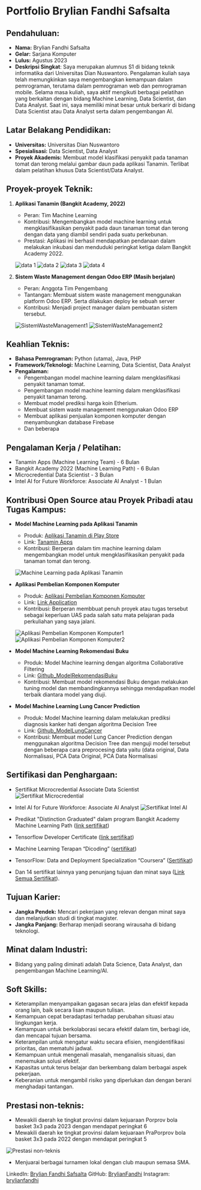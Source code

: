 # Portfolio Brylian Fandhi Safsalta

## Pendahuluan:

- **Nama:** Brylian Fandhi Safsalta
- **Gelar:** Sarjana Komputer
- **Lulus:** Agustus 2023
- **Deskripsi Singkat**: Saya merupakan alumnus S1 di bidang teknik informatika dari Universitas Dian Nuswantoro. Pengalaman kuliah saya telah memungkinkan saya mengembangkan kemampuan dalam pemrograman, terutama dalam pemrograman web dan pemrograman mobile. Selama masa kuliah, saya aktif mengikuti berbagai pelatihan yang berkaitan dengan bidang Machine Learning, Data Scientist, dan Data Analyst. Saat ini, saya memiliki minat besar untuk berkarir di bidang Data Scientist atau Data Analyst serta dalam pengembangan AI.

## Latar Belakang Pendidikan:

- **Universitas:** Universitas Dian Nuswantoro
- **Spesialisasi:** Data Scientist, Data Analyst
- **Proyek Akademis:** Membuat model klasifikasi penyakit pada tanaman tomat dan terong melalui gambar daun pada aplikasi Tanamin. Terlibat dalam pelatihan khusus Data Scientist/Data Analyst.

## Proyek-proyek Teknik:

1. **Aplikasi Tanamin (Bangkit Academy, 2022)**
   - Peran: Tim Machine Learning
   - Kontribusi: Mengembangkan model machine learning untuk mengklasifikasikan penyakit pada daun tanaman tomat dan terong dengan data yang diambil sendiri pada suatu perkebunan.
   - Prestasi: Aplikasi ini berhasil mendapatkan pendanaan dalam melakukan inkubasi dan menduduki peringkat ketiga dalam Bangkit Academy 2022.
   
   ![data 1](https://github.com/BrylianFandhi/Portofolio/blob/48fbce07330a9fd89f8aa3cee77ac6df9ce95740/Untitled.png)
   ![data 2](https://github.com/BrylianFandhi/Portofolio/blob/ad3578c06bc5782f4e869cc8faa5c7b4c1fb92dd/Untitled%20(1).png)
   ![data 3](https://github.com/BrylianFandhi/Portofolio/blob/ad3578c06bc5782f4e869cc8faa5c7b4c1fb92dd/Untitled%20(7).png)
   ![data 4](https://github.com/BrylianFandhi/Portofolio/blob/ad3578c06bc5782f4e869cc8faa5c7b4c1fb92dd/Untitled%20(2).png)
   
3. **Sistem Waste Management dengan Odoo ERP (Masih berjalan)**
   - Peran: Anggota Tim Pengembang
   - Tantangan: Membuat sistem waste management menggunakan platform Odoo ERP. Serta dilakukan deploy ke sebuah server
   - Kontribusi: Menjadi project manager dalam pembuatan sistem tersebut.
   
   ![SistemWasteManagement1](https://github.com/BrylianFandhi/Portofolio/blob/8bc96bdfeadb2b6c344bfa76d040009d2caab7a8/Untitled.jpeg)
   ![SistemWasteManagement2](https://github.com/BrylianFandhi/Portofolio/blob/8bc96bdfeadb2b6c344bfa76d040009d2caab7a8/Untitled%20(1).jpeg)

## Keahlian Teknis:

- **Bahasa Pemrograman:** Python (utama), Java, PHP
- **Framework/Teknologi:** Machine Learning, Data Scientist, Data Analyst
- **Pengalaman:**  
    - Pengembangan model machine learning dalam mengklasifikasi penyakit tanaman tomat.
    - Pengembangan model machine learning dalam mengklasifikasi penyakit tanaman terong.
    - Membuat model prediksi harga koin Etherium.
    - Membuat sistem waste management menggunakan Odoo ERP
    - Membuat aplikasi penjualan komponen komputer dengan menyambungkan database Firebase
    - Dan beberapa

## Pengalaman Kerja / Pelatihan:

- Tanamin Apps (Machine Learning Team) - 6 Bulan
- Bangkit Academy 2022 (Machine Learning Path) - 6 Bulan
- Microcredential Data Scientist - 3 Bulan
- Intel AI for Future Workforce: Associate AI Analyst - 1 Bulan

## Kontribusi Open Source atau Proyek Pribadi atau Tugas Kampus:

- **Model Machine Learning pada Aplikasi Tanamin**
    - Produk: [Aplikasi Tanamin di Play Store](https://chat.openai.com/link_aplikasi_tanamin)
    - Link: [Tanamin Apps](https://play.google.com/store/apps/details?id=com.app.tanamin)
    - Kontribusi: Berperan dalam tim machine learning dalam mengembangkan model untuk mengklasifikasikan penyakit pada tanaman tomat dan terong.
   
    ![Machine Learning pada Aplikasi Tanamin](https://github.com/BrylianFandhi/Portofolio/blob/ad3578c06bc5782f4e869cc8faa5c7b4c1fb92dd/Untitled%20(7).png)
   
- **Aplikasi Pembelian Komponen Komputer**
    - Produk: [Aplikasi Pembelian Komponen Komputer](https://chat.openai.com/link_aplikasi_tanamin)
    - Link: [Link Application](https://github.com/BrylianFandhi/PPB/tree/9a92f15b79873980f3e37f783f04f187e53c886a/UAS4506_12169_12197_12201_12206)
    - Kontribusi: Berperan membbuat penuh proyek atau tugas tersebut sebagai keperluan UAS pada salah satu mata pelajaran pada perkuliahan yang saya jalani.
   
    ![Aplikasi Pembelian Komponen Komputer1](https://github.com/BrylianFandhi/Portofolio/blob/df6c7a2c9c905f07d8f763c5faf5fc7f99c6eb88/Untitled%20(4).png)
    ![Aplikasi Pembelian Komponen Komputer2](https://github.com/BrylianFandhi/Portofolio/blob/df6c7a2c9c905f07d8f763c5faf5fc7f99c6eb88/Untitled%20(3).png)
   
- **Model Machine Learning Rekomendasi Buku**
    - Produk: Model Machine learning dengan algoritma Collaborative Filtering
    - Link: [Github_ModelRekomendasiBuku](https://github.com/BrylianFandhi/ProgresBelajarku/tree/68cd2259c44e90e58c0e0c86ae0f75549707fb5d/SubmisiDicoding1/Submision%202)
    - Kontribusi: Membuat model rekomendasi Buku dengan melakukan tuning model dan membandingkannya sehingga mendapatkan model terbaik diantara model yang diuji.
- **Model Machine Learning Lung Cancer Prediction**
    - Produk: Model Machine learning dalam melakukan prediksi diagnosis kanker hati dengan algoritma Decision Tree
    - Link: [Github_ModelLungCancer](https://github.com/BrylianFandhi/ProgresBelajarku/tree/68cd2259c44e90e58c0e0c86ae0f75549707fb5d/SubmisiDicoding1/Submision%202)
    - Kontribusi: Membuat model Lung Cancer Prediction dengan menggunakan algoritma Decision Tree dan menguji model tersebut dengan beberapa cara preprocesing data yaitu (data original, Data Normalisasi, PCA Data Original, PCA Data Normalisasi

## Sertifikasi dan Penghargaan:

- Sertifikat Microcredential Associate Data Scientist
![Sertifikat Microcredential](https://s3-us-west-2.amazonaws.com/secure.notion-static.com/d3b6c5b1-a22d-4f5b-a662-bb7ca924614c/Untitled.png)

- Intel AI for Future Workforce: Associate AI Analyst
![Sertifikat Intel AI](https://s3-us-west-2.amazonaws.com/secure.notion-static.com/8d64e57d-f031-4758-be31-05946fcc17a0/Untitled.png)

- Predikat "Distinction Graduated" dalam program Bangkit Academy Machine Learning Path ([link sertifikat](https://www.linkedin.com/in/brylian-fandhi-safsalta-123010229/overlay/experience/2156033502/multiple-media-viewer?profileId=ACoAADkh4asBRery_mMdQKOmQFZoiZQdxL2suk4&treasuryMediaId=1635523030051&type=IMAGE&lipi=urn%3Ali%3Apage%3Ad_flagship3_profile_view_base%3B3TQMvOc1Q4aWW4RPE7fHag%3D%3D))
- Tensorflow Developer Certificate ([link sertifikat](https://www.credential.net/3fd58dc3-0590-4319-84e9-83c0ac73503f#gs.4kcwgb))
- Machine Learning Terapan “Dicoding” ([sertifikat](https://www.dicoding.com/certificates/L4PQ6D31OPO1))
- TensorFlow: Data and Deployment Specialization “Coursera” ([Sertifikat](https://www.coursera.org/account/accomplishments/specialization/certificate/H9DAJP9JDFCD))
- Dan 14 sertifikat lainnya yang penunjang tujuan dan minat saya ([Link Semua Sertifikat](https://www.linkedin.com/in/brylian-fandhi-safsalta-123010229/details/certifications/)).

## Tujuan Karier:

- **Jangka Pendek:** Mencari pekerjaan yang relevan dengan minat saya dan melanjutkan studi di tingkat magister.
- **Jangka Panjang:** Berharap menjadi seorang wirausaha di bidang teknologi.

## Minat dalam Industri:

- Bidang yang paling diminati adalah Data Science, Data Analyst, dan pengembangan Machine Learning/AI.

## Soft Skills:

- Keterampilan menyampaikan gagasan secara jelas dan efektif kepada orang lain, baik secara lisan maupun tulisan.
- Kemampuan cepat beradaptasi terhadap perubahan situasi atau lingkungan kerja.
- Kemampuan untuk berkolaborasi secara efektif dalam tim, berbagi ide, dan mencapai tujuan bersama.
- Keterampilan untuk mengatur waktu secara efisien, mengidentifikasi prioritas, dan mematuhi jadwal.
- Kemampuan untuk mengenali masalah, menganalisis situasi, dan menemukan solusi efektif.
- Kapasitas untuk terus belajar dan berkembang dalam berbagai aspek pekerjaan.
- Keberanian untuk mengambil risiko yang diperlukan dan dengan berani menghadapi tantangan.

## Prestasi non-teknis:

- Mewakili daerah ke tingkat provinsi dalam kejuaraan Porprov bola basket 3x3 pada 2023 dengan mendapat peringkat 6
- Mewakili daerah ke tingkat provinsi dalam kejuaraan PraPorprov bola basket 3x3 pada 2022 dengan mendapat peringkat 5

![Prestasi non-teknis](https://s3-us-west-2.amazonaws.com/secure.notion-static.com/3d1931d1-19a2-4488-b15b-0200b24cff35/Untitled.png)

- Menjuarai berbagai turnamen lokal dengan club maupun semasa SMA.

LinkedIn: [Brylian Fandhi Safsalta](https://www.linkedin.com/in/brylian-fandhi-safsalta-123010229/)
GitHub: [BrylianFandhi](https://github.com/BrylianFandhi)
Instagram: [brylianfandhi](https://www.instagram.com/brylianfandhi/)
